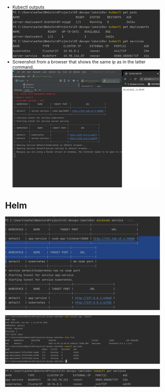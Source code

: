 - Kubectl outputs
![outputs](__lab_9_kubectl_report_figures__/kubectl-outputs.png)
- Screenshot from a browser that shows the same ip as in the latter command.
![browser](__lab_9_kubectl_report_figures__/minikube-service-all.png)

# Helm
![browser](__lab10_helm_figures__/minikube.png)

![browser](__lab10_helm_figures__/run3replicas_helm_install.png)

![browser](__lab10_helm_figures__/services.png)



